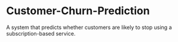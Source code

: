 # Customer-Churn-Prediction
A system that predicts whether customers are likely to stop using a subscription-based service.
